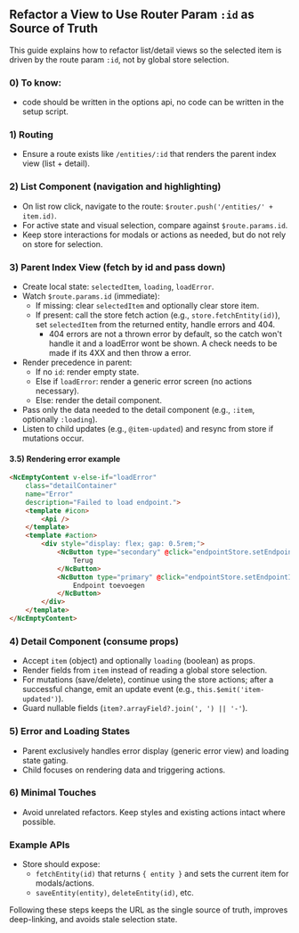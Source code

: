 ## Refactor a View to Use Router Param `:id` as Source of Truth

This guide explains how to refactor list/detail views so the selected item is driven by the route param `:id`, not by global store selection.

### 0) To know:
- code should be written in the options api, no code can be written in the setup script.

### 1) Routing
- Ensure a route exists like `/entities/:id` that renders the parent index view (list + detail).

### 2) List Component (navigation and highlighting)
- On list row click, navigate to the route: `$router.push('/entities/' + item.id)`.
- For active state and visual selection, compare against `$route.params.id`.
- Keep store interactions for modals or actions as needed, but do not rely on store for selection.

### 3) Parent Index View (fetch by id and pass down)
- Create local state: `selectedItem`, `loading`, `loadError`.
- Watch `$route.params.id` (immediate):
  - If missing: clear `selectedItem` and optionally clear store item.
  - If present: call the store fetch action (e.g., `store.fetchEntity(id)`), set `selectedItem` from the returned entity, handle errors and 404.
    - 404 errors are not a thrown error by default, so the catch won't handle it and a loadError wont be shown. A check needs to be made if its 4XX and then throw a error.
- Render precedence in parent:
  - If no `id`: render empty state.
  - Else if `loadError`: render a generic error screen (no actions necessary).
  - Else: render the detail component.
- Pass only the data needed to the detail component (e.g., `:item`, optionally `:loading`).
- Listen to child updates (e.g., `@item-updated`) and resync from store if mutations occur.

#### 3.5) Rendering error example
```html
<NcEmptyContent v-else-if="loadError"
	class="detailContainer"
	name="Error"
	description="Failed to load endpoint.">
	<template #icon>
		<Api />
	</template>
	<template #action>
		<div style="display: flex; gap: 0.5rem;">
			<NcButton type="secondary" @click="endpointStore.setEndpointItem(null); loadError = false; $router.push('/endpoints')">
				Terug
			</NcButton>
			<NcButton type="primary" @click="endpointStore.setEndpointItem(null); loadError = false; $router.push('/endpoints'); navigationStore.setModal('editEndpoint')">
				Endpoint toevoegen
			</NcButton>
		</div>
	</template>
</NcEmptyContent>
```

### 4) Detail Component (consume props)
- Accept `item` (object) and optionally `loading` (boolean) as props.
- Render fields from `item` instead of reading a global store selection.
- For mutations (save/delete), continue using the store actions; after a successful change, emit an update event (e.g., `this.$emit('item-updated')`).
- Guard nullable fields (`item?.arrayField?.join(', ') || '-'`).

### 5) Error and Loading States
- Parent exclusively handles error display (generic error view) and loading state gating.
- Child focuses on rendering data and triggering actions.

### 6) Minimal Touches
- Avoid unrelated refactors. Keep styles and existing actions intact where possible.

### Example APIs
- Store should expose:
  - `fetchEntity(id)` that returns `{ entity }` and sets the current item for modals/actions.
  - `saveEntity(entity)`, `deleteEntity(id)`, etc.

Following these steps keeps the URL as the single source of truth, improves deep-linking, and avoids stale selection state.


